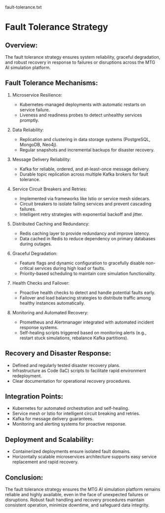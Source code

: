 fault-tolerance.txt

Fault Tolerance Strategy
========================

Overview:
---------
The fault tolerance strategy ensures system reliability, graceful degradation, and robust recovery in response to failures or disruptions across the MTG AI simulation platform.

Fault Tolerance Mechanisms:
---------------------------
1. Microservice Resilience:
   - Kubernetes-managed deployments with automatic restarts on service failure.
   - Liveness and readiness probes to detect unhealthy services promptly.

2. Data Reliability:
   - Replication and clustering in data storage systems (PostgreSQL, MongoDB, Neo4j).
   - Regular snapshots and incremental backups for disaster recovery.

3. Message Delivery Reliability:
   - Kafka for reliable, ordered, and at-least-once message delivery.
   - Durable topic replication across multiple Kafka brokers for fault tolerance.

4. Service Circuit Breakers and Retries:
   - Implemented via frameworks like Istio or service mesh sidecars.
   - Circuit breakers to isolate failing services and prevent cascading failures.
   - Intelligent retry strategies with exponential backoff and jitter.

5. Distributed Caching and Redundancy:
   - Redis caching layer to provide redundancy and improve latency.
   - Data cached in Redis to reduce dependency on primary databases during outages.

6. Graceful Degradation:
   - Feature flags and dynamic configuration to gracefully disable non-critical services during high load or faults.
   - Priority-based scheduling to maintain core simulation functionality.

7. Health Checks and Failover:
   - Proactive health checks to detect and handle potential faults early.
   - Failover and load balancing strategies to distribute traffic among healthy instances automatically.

8. Monitoring and Automated Recovery:
   - Prometheus and Alertmanager integrated with automated incident response systems.
   - Self-healing scripts triggered based on monitoring alerts (e.g., restart stuck simulations, rebalance Kafka partitions).

Recovery and Disaster Response:
-------------------------------
- Defined and regularly tested disaster recovery plans.
- Infrastructure as Code (IaC) scripts to facilitate rapid environment redeployment.
- Clear documentation for operational recovery procedures.

Integration Points:
-------------------
- Kubernetes for automated orchestration and self-healing.
- Service mesh or Istio for intelligent circuit breaking and retries.
- Kafka for message delivery guarantees.
- Monitoring and alerting systems for proactive response.

Deployment and Scalability:
---------------------------
- Containerized deployments ensure isolated fault domains.
- Horizontally scalable microservices architecture supports easy service replacement and rapid recovery.

Conclusion:
-----------
The fault tolerance strategy ensures the MTG AI simulation platform remains reliable and highly available, even in the face of unexpected failures or disruptions. Robust fault handling and recovery procedures maintain consistent operation, minimize downtime, and safeguard data integrity.
